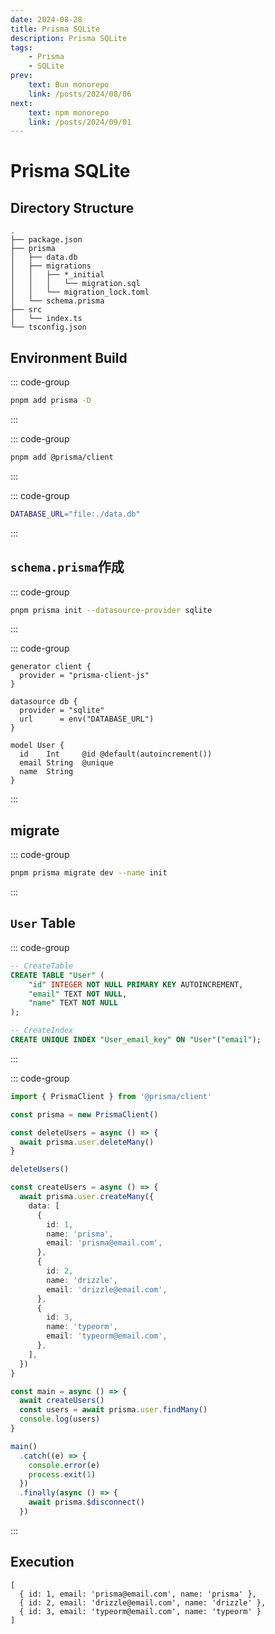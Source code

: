 ```yaml
---
date: 2024-08-28
title: Prisma SQLite 
description: Prisma SQLite 
tags: 
    - Prisma
    - SQLite 
prev:
    text: Bun monorepo 
    link: /posts/2024/08/06
next:
    text: npm monorepo
    link: /posts/2024/09/01
---
```


# Prisma SQLite

## Directory Structure
```
.
├── package.json
├── prisma
│   ├── data.db
│   ├── migrations
│   │   ├── *_initial
│   │   │   └── migration.sql
│   │   └── migration_lock.toml
│   └── schema.prisma
├── src
│   └── index.ts
└── tsconfig.json
```

## Environment Build
::: code-group
```sh [pnpm]
pnpm add prisma -D
```
:::

::: code-group
```sh [pnpm]
pnpm add @prisma/client
```
:::

::: code-group
```sh [prisma/sqlite/.env]
DATABASE_URL="file:./data.db"
```
:::

## `schema.prisma`作成
::: code-group
```sh [pnpm]
pnpm prisma init --datasource-provider sqlite
```
:::

::: code-group
```prisma [prisma/schema.prisma]
generator client {
  provider = "prisma-client-js"
}

datasource db {
  provider = "sqlite"
  url      = env("DATABASE_URL")
}

model User {
  id    Int     @id @default(autoincrement())
  email String  @unique
  name  String
}
```
:::

## migrate
::: code-group
```sh [pnpm]
pnpm prisma migrate dev --name init
```
:::

## `User` Table
::: code-group
```sql [prisma/sqlite/prisma/migrations/*_initial/migration.sql]
-- CreateTable
CREATE TABLE "User" (
    "id" INTEGER NOT NULL PRIMARY KEY AUTOINCREMENT,
    "email" TEXT NOT NULL,
    "name" TEXT NOT NULL
);

-- CreateIndex
CREATE UNIQUE INDEX "User_email_key" ON "User"("email");
```
:::

::: code-group
```ts [src/index.ts]
import { PrismaClient } from '@prisma/client'

const prisma = new PrismaClient()

const deleteUsers = async () => {
  await prisma.user.deleteMany()
}

deleteUsers()

const createUsers = async () => {
  await prisma.user.createMany({
    data: [
      {
        id: 1,
        name: 'prisma',
        email: 'prisma@email.com',
      },
      {
        id: 2,
        name: 'drizzle',
        email: 'drizzle@email.com',
      },
      {
        id: 3,
        name: 'typeorm',
        email: 'typeorm@email.com',
      },
    ],
  })
}

const main = async () => {
  await createUsers()
  const users = await prisma.user.findMany()
  console.log(users)
}

main()
  .catch((e) => {
    console.error(e)
    process.exit(1)
  })
  .finally(async () => {
    await prisma.$disconnect()
  })
```
:::

## Execution
```
[
  { id: 1, email: 'prisma@email.com', name: 'prisma' },
  { id: 2, email: 'drizzle@email.com', name: 'drizzle' },
  { id: 3, email: 'typeorm@email.com', name: 'typeorm' }
]
```